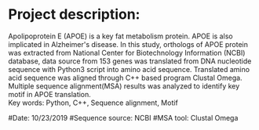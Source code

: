 # Project description:
Apolipoprotein E (APOE) is a key fat metabolism protein. APOE is also implicated in Alzheimer's disease. In this study, orthologs of APOE protein was extracted from National Center for Biotechnology Information (NCBI) database, data source from 153 genes was translated from DNA nucleotide sequence with Python3 script into amino acid sequence. Translated amino acid sequence was aligned through C++ based program Clustal Omega. Multiple sequence alignment(MSA) results was analyzed to identify key motif in APOE translation.  
Key words: Python, C++, Sequence alignment, Motif

#Date: 10/23/2019
#Sequence source: NCBI
#MSA tool: Clustal Omega

